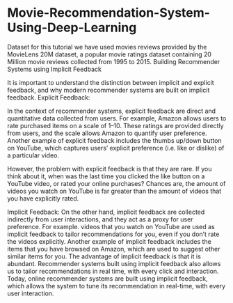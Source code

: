 # Movie-Recommendation-System-Using-Deep-Learning
Dataset for this tutorial
we have used movies reviews provided by the MovieLens 20M dataset, a popular movie ratings dataset containing 20 Million movie reviews collected from 1995 to 2015.
Building Recommender Systems using Implicit Feedback

It is important to understand the distinction between implicit and explicit feedback, and why modern recommender systems are built on implicit feedback.
Explicit Feedback:

In the context of recommender systems, explicit feedback are direct and quantitative data collected from users. For example, Amazon allows users to rate purchased items on a scale of 1–10. These ratings are provided directly from users, and the scale allows Amazon to quantify user preference. Another example of explicit feedback includes the thumbs up/down button on YouTube, which captures users’ explicit preference (i.e. like or dislike) of a particular video.

However, the problem with explicit feedback is that they are rare. If you think about it, when was the last time you clicked the like button on a YouTube video, or rated your online purchases? Chances are, the amount of videos you watch on YouTube is far greater than the amount of videos that you have explicitly rated.

Implicit Feedback:
On the other hand, implicit feedback are collected indirectly from user interactions, and they act as a proxy for user preference. For example. videos that you watch on YouTube are used as implicit feedback to tailor recommendations for you, even if you don’t rate the videos explicitly. Another example of implicit feedback includes the items that you have browsed on Amazon, which are used to suggest other similar items for you.
The advantage of implicit feedback is that it is abundant. Recommender systems built using implicit feedback also allows us to tailor recommendations in real time, with every click and interaction. Today, online recommender systems are built using implicit feedback, which allows the system to tune its recommendation in real-time, with every user interaction.


